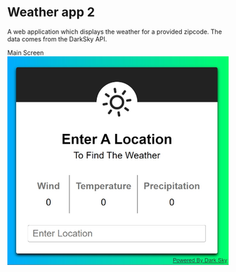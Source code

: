 # Weather app 2
 A web application which displays the weather for a provided zipcode. The data comes from the DarkSky API.

Main Screen
![Main Screen](appscreenshot.jpg?raw=true "Main Screen")